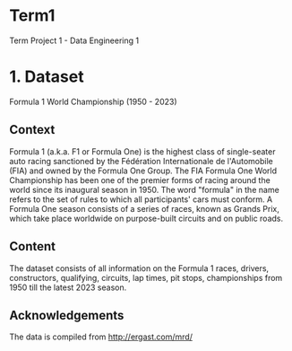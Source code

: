 # Term1
 Term Project 1 - Data Engineering 1

# 1. Dataset
 Formula 1 World Championship (1950 - 2023)
## Context
 Formula 1 (a.k.a. F1 or Formula One) is the highest class of single-seater auto racing sanctioned by the Fédération Internationale de l'Automobile (FIA) and owned   by the Formula One Group. The FIA Formula One World Championship has been one of the premier forms of racing around the world since its inaugural season in 1950.    The word "formula" in the name refers to the set of rules to which all participants' cars must conform. A Formula One season consists of a series of races, known as Grands Prix, which take place worldwide on purpose-built circuits and on public roads.

## Content
 The dataset consists of all information on the Formula 1 races, drivers, constructors, qualifying, circuits, lap times, pit stops, championships from 1950 till the latest 2023 season.

## Acknowledgements
 The data is compiled from http://ergast.com/mrd/
